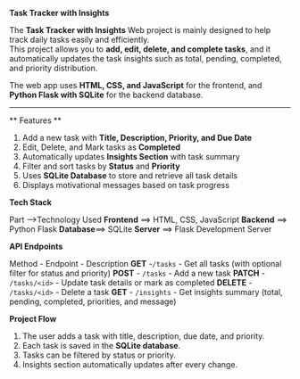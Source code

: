 **Task Tracker with Insights**

The **Task Tracker with Insights** Web project is mainly designed to help track daily tasks easily and efficiently.  
This project allows you to **add, edit, delete, and complete tasks**, and it automatically updates the task insights such as total, pending, completed, and priority distribution.

The web app uses **HTML, CSS, and JavaScript** for the frontend, and **Python Flask with SQLite** for the backend database.

---

** Features **
1. Add a new task with **Title, Description, Priority, and Due Date**
2. Edit, Delete, and Mark tasks as **Completed**
3. Automatically updates **Insights Section** with task summary
4. Filter and sort tasks by **Status** and **Priority**
5. Uses **SQLite Database** to store and retrieve all task details
6. Displays motivational messages based on task progress


**Tech Stack**

Part -->Technology Used 
**Frontend** ==> HTML, CSS, JavaScript 
**Backend** ==> Python Flask 
**Database**==> SQLite 
**Server** ==> Flask Development Server 


**API Endpoints**

 Method - Endpoint - Description 
 **GET** -`/tasks` - Get all tasks (with optional filter for status and priority) 
 **POST** - `/tasks` - Add a new task 
 **PATCH** - `/tasks/<id>` - Update task details or mark as completed 
 **DELETE** - `/tasks/<id>` - Delete a task 
 **GET** - `/insights` - Get insights summary (total, pending, completed, priorities, and message) 



**Project Flow**
1. The user adds a task with title, description, due date, and priority.  
2. Each task is saved in the **SQLite database**.  
3. Tasks can be filtered by status or priority.  
4. Insights section automatically updates after every change.  
